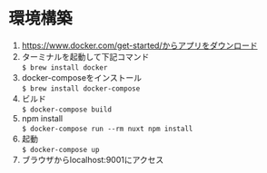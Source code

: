 # 環境構築
1. https://www.docker.com/get-started/からアプリをダウンロード
1. ターミナルを起動して下記コマンド  
  `$ brew install docker`
1. docker-composeをインストール  
  `$ brew install docker-compose`
1. ビルド  
  `$ docker-compose build`
1. npm install  
  `$ docker-compose run --rm nuxt npm install`
1. 起動  
  `$ docker-compose up`
1. ブラウザからlocalhost:9001にアクセス  
